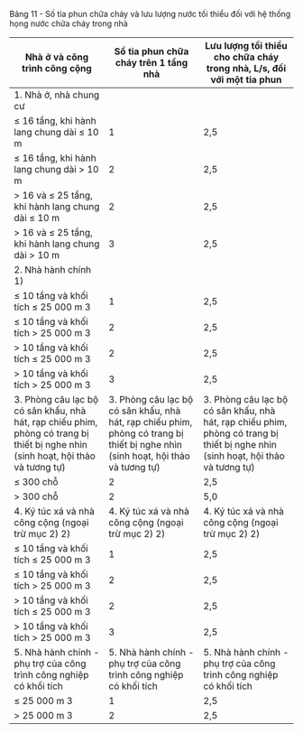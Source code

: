 Bảng 11 - Số tia phun chữa cháy và lưu lượng nước tối thiểu đối với hệ thống họng nước chữa cháy trong nhà

| Nhà ở và công trình công cộng                     | Số tia phun chữa cháy trên 1 tầng nhà   | Lưu lượng tối thiểu cho chữa cháy trong nhà, L/s, đối với một tia phun   |
|---------------------------------------------------|-----------------------------------------|--------------------------------------------------------------------------|
| 1. Nhà ở, nhà chung cư                            |                                         |                                                                          |
| ≤ 16 tầng, khi hành lang chung dài ≤ 10 m         | 1                                       | 2,5                                                                      |
| ≤ 16 tầng, khi hành lang chung dài > 10 m         | 2                                       | 2,5                                                                      |
| > 16 và ≤ 25 tầng, khi hành lang chung dài ≤ 10 m | 2                                       | 2,5                                                                      |
| > 16 và ≤ 25 tầng, khi hành lang chung dài > 10 m | 3                                       | 2,5                                                                      |
| 2. Nhà hành chính 1)                              |                                         |                                                                          |
| ≤ 10 tầng và khối tích ≤ 25 000 m 3               | 1                                       | 2,5                                                                      |
| ≤ 10 tầng và khối tích > 25 000 m 3               | 2                                       | 2,5                                                                      |
| > 10 tầng và khối tích ≤ 25 000 m 3               | 2                                       | 2,5                                                                      |
| > 10 tầng và khối tích > 25 000 m 3                                                                                              | 3                                                                                                                                | 2,5                                                                                                                              |
| 3. Phòng câu lạc bộ có sân khấu, nhà hát, rạp chiếu phim, phòng có trang bị thiết bị nghe nhìn (sinh hoạt, hội thảo và tương tự) | 3. Phòng câu lạc bộ có sân khấu, nhà hát, rạp chiếu phim, phòng có trang bị thiết bị nghe nhìn (sinh hoạt, hội thảo và tương tự) | 3. Phòng câu lạc bộ có sân khấu, nhà hát, rạp chiếu phim, phòng có trang bị thiết bị nghe nhìn (sinh hoạt, hội thảo và tương tự) |
| ≤ 300 chỗ                                                                                                                        | 2                                                                                                                                | 2,5                                                                                                                              |
| > 300 chỗ                                                                                                                        | 2                                                                                                                                | 5,0                                                                                                                              |
| 4. Ký túc xá và nhà công cộng (ngoại trừ mục 2) 2)                                                                               | 4. Ký túc xá và nhà công cộng (ngoại trừ mục 2) 2)                                                                               | 4. Ký túc xá và nhà công cộng (ngoại trừ mục 2) 2)                                                                               |
| ≤ 10 tầng và khối tích ≤ 25 000 m 3                                                                                              | 1                                                                                                                                | 2,5                                                                                                                              |
| ≤ 10 tầng và khối tích > 25 000 m 3                                                                                              | 2                                                                                                                                | 2,5                                                                                                                              |
| > 10 tầng và khối tích ≤ 25 000 m 3                                                                                              | 2                                                                                                                                | 2,5                                                                                                                              |
| > 10 tầng và khối tích > 25 000 m 3                                                                                              | 3                                                                                                                                | 2,5                                                                                                                              |
| 5. Nhà hành chính - phụ trợ của công trình công nghiệp có khối tích                                                              | 5. Nhà hành chính - phụ trợ của công trình công nghiệp có khối tích                                                              | 5. Nhà hành chính - phụ trợ của công trình công nghiệp có khối tích                                                              |
| ≤ 25 000 m 3                                                                                                                     | 1                                                                                                                                | 2,5                                                                                                                              |
| > 25 000 m 3                                                                                                                     | 2                                                                                                                                | 2,5                                                                                                                              |